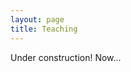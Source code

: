 ```yaml
---
layout: page 
title: Teaching 
---
```

<body class="sph8">
<p>
Under construction! Now...
</p>
<div id="example1"></div> 
<script src="pdfobject.js"></script>
<script>PDFObject.embed("/assets/supervisions//physics-A/mock.pdf", "#example1");</script>
<style>
.pdfobject-container { height: 30rem; border: 1rem solid rgba(0,0,0,.1); }
</style>
</body>
